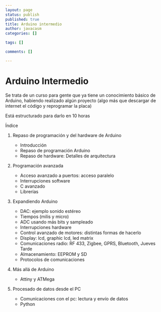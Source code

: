 ```yaml
--- 
layout: page
status: publish
published: true
title: Arduino intermedio
author: javacasm
categories: []

tags: []

comments: []

---
```


# Arduino Intermedio

Se trata de un curso para gente que ya tiene un conocimiento básico de Arduino, habiendo realizado algún proyecto (algo más que descargar de internet el código y reprogramar la placa)

Está estructurado para darlo en 10 horas

Índice

1. Repaso de programación y del  hardware de Arduino

	* Introducción
	* Repaso de programación Arduino
	* Repaso de hardware: Detalles de arquitectura

2. Programación avanzada

	* Acceso avanzado a puertos: acceso paralelo
	* Interrupciones software
	* C avanzado
	* Librerías

3. Expandiendo Arduino

	* DAC: ejemplo sonido estéreo
	* Tiempos (milis y micro)
	* ADC usando más bits y sampleado
	* Interrupciones hardware
	* Control avanzado de motores: distintas formas de hacerlo
	* Display: lcd, graphic lcd, led matrix
	* Comunicaciones radio: RF 433, Zigbee, GPRS, Bluetooth, Jueves Tarde
	* Almacenamiento: EEPROM y SD
	* Protocolos de comunicaciones

4. Más allá de Arduino
	* Attiny y ATMega

5. Procesado de datos desde el PC

	* Comunicaciones con el pc: lectura y envío de datos
	* Python
